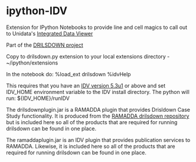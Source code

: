 # ipython-IDV

Extension for IPython Notebooks to provide line and cell magics to call out to Unidata's [Integrated Data Viewer](https://github.com/Unidata/IDV) 

Part of the [DRILSDOWN project](https://github.com/Unidata/drilsdown)

Copy to drilsdown.py extension to your local extensions directory -
~/ipython/extensions

In the notebook do:
%load_ext drilsdown
%idvHelp

This requires that you have an [IDV version 5.3u1](http://www.unidata.ucar.edu/software/idv/nightly/) or above and set IDV_HOME environment variable to the IDV install directory. The python will run:
${IDV_HOME}/runIDV


The drilsdownplugin.jar is a RAMADDA plugin that provides Drisldown Case Study functionality. 
It is produced from the [RAMADDA drilsdown repository](https://github.com/Unidata/drilsdown) but
is included here so all of the products that are required for running drilsdown can be found in 
one place.

The ramaddaplugin.jar is an IDV plugin that provides publication services to RAMADDA. Likewise, it
is included here so all of the products that are required for running drilsdown can be found in 
one place.
